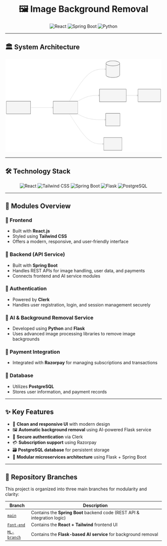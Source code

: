 <div align="center">
  <h1>🖼️ Image Background Removal</h1>

  <div>
    <img src="https://img.icons8.com/?size=100&id=NfbyHexzVEDk&format=png&color=000000" height="50" width="50" alt="React" />
    <img src="https://img.icons8.com/?size=100&id=90519&format=png&color=000000" height="50" width="50" alt="Spring Boot" />
    <img src="https://img.icons8.com/?size=100&id=13441&format=png&color=000000" height="50" width="50" alt="Python" />
  </div>
</div>

---

## 🏛 System Architecture

<div align="center">
  <img src="assets/project_architecture.svg" height="300" alt="System Architecture"/>
</div>

---

## 🛠 Technology Stack

<div align="center">
  <img src="https://img.icons8.com/?size=100&id=NfbyHexzVEDk&format=png&color=000000" height="50" width="50" alt="React" />
  <img src="https://img.icons8.com/?size=100&id=4PiNHtUJVbLs&format=png&color=000000" height="50" width="50" alt="Tailwind CSS" />
  <img src="https://img.icons8.com/?size=100&id=90519&format=png&color=000000" height="50" width="50" alt="Spring Boot" />
  <img src="https://img.icons8.com/?size=100&id=hCWb1IvpcBZ0&format=png&color=000000" height="50" width="50" alt="Flask" />
  <img src="https://img.icons8.com/?size=100&id=JRnxU7ZWP4mi&format=png&color=000000" height="50" width="50" alt="PostgreSQL" />
</div>

---

## 🧩 Modules Overview

### 🔹 Frontend

* Built with **React.js**
* Styled using **Tailwind CSS**
* Offers a modern, responsive, and user-friendly interface

### 🔹 Backend (API Service)

* Built with **Spring Boot**
* Handles REST APIs for image handling, user data, and payments
* Connects frontend and AI service modules

### 🔹 Authentication

* Powered by **Clerk**
* Handles user registration, login, and session management securely

### 🔹 AI & Background Removal Service

* Developed using **Python** and **Flask**
* Uses advanced image processing libraries to remove image backgrounds

### 🔹 Payment Integration

* Integrated with **Razorpay** for managing subscriptions and transactions

### 🔹 Database

* Utilizes **PostgreSQL**
* Stores user information, and payment records

---

## ✨ Key Features

* 🚀 **Clean and responsive UI** with modern design
* 🖼️ **Automatic background removal** using AI-powered Flask service
* 🔐 **Secure authentication** via Clerk
* 💳 **Subscription support** using Razorpay
* 🗃️ **PostgreSQL database** for persistent storage
* 🔌 **Modular microservices architecture** using Flask + Spring Boot

---

## 🌿 Repository Branches

This project is organized into three main branches for modularity and clarity:

| Branch                                                                                                        | Description                                                              |
| ------------------------------------------------------------------------------------------------------------- | ------------------------------------------------------------------------ |
| [`main`](https://github.com/soumyadip-adak99/Remove-image-background-spring-boot-project)                     | Contains the **Spring Boot** backend code (REST API & integration logic) |
| [`Font-end`](https://github.com/soumyadip-adak99/Remove-image-background-spring-boot-project/tree/Font-end)   | Contains the **React + Tailwind** frontend UI                            |
| [`ML-branch`](https://github.com/soumyadip-adak99/Remove-image-background-spring-boot-project/tree/ML-branch) | Contains the **Flask-based AI service** for background removal           |

